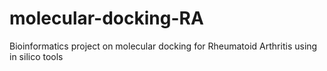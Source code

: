 # molecular-docking-RA
Bioinformatics project on molecular docking for Rheumatoid Arthritis using in silico tools
